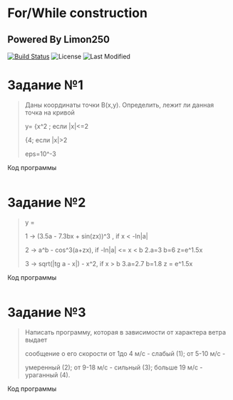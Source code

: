 # For/While construction

## Powered By Limon250

[![Build Status](https://travis-ci.org/joemccann/dillinger.svg?branch=master)](https://travis-ci.org/joemccann/dillinger)
![License](https://img.shields.io/badge/license-GNU%20V3.0-brightgreen)
![Last Modified](https://img.shields.io/badge/last%20modified-07.05.2021-green)

# Задание №1

> Даны координаты точки B(x,y). Определить, лежит ли данная точка на кривой
> 
> y= {x^2 ; если |x|<=2
> 
>    {4; если |x|>2
>     
>    eps=10^-3

Код программы

```cpp


```

# Задание №2

> y =
> 
> 1 -> (3.5a - 7.3bx + sin(zx))^3 , if x < -ln|a|     
> 
> 2 -> a^b - cos^3(a+zx), if -ln|a| <= x < b          2.a=3 b=6 z=e^1.5x
> 
> 3 -> sqrt(|tg a - x|) - x^2, if x > b               3.a=2.7 b=1.8 z = e^1.5x

Код программы

```cpp

```


# Задание №3

> Написать программу, которая в зависимости от характера ветра выдает
> 
> сообщение о его скорости от 1до 4 м/с - слабый (1); от 5-10 м/c -
> 
> умеренный (2); от 9-18 м/c - сильный (3); больше 19 м/c - ураганный (4).
> 

Код программы
```cpp

```
